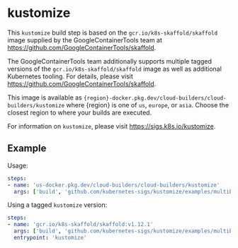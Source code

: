 # kustomize

This `kustomize` build step is based on the `gcr.io/k8s-skaffold/skaffold` image
supplied by the GoogleContainerTools team at
https://github.com/GoogleContainerTools/skaffold.

The GoogleContainerTools team additionally supports multiple tagged versions of
the `gcr.io/k8s-skaffold/skaffold` image as well as additional Kubernetes
tooling. For details, please visit
https://github.com/GoogleContainerTools/skaffold.

This image is available as
`{region}-docker.pkg.dev/cloud-builders/cloud-builders/kustomize` where {region}
is one of `us`, `europe`, or `asia`. Choose the closest region to where your
builds are executed.

For information on `kustomize`, please visit https://sigs.k8s.io/kustomize.

## Example

Usage:

```yaml
steps:
- name: 'us-docker.pkg.dev/cloud-builders/cloud-builders/kustomize'
  args: ['build', 'github.com/kubernetes-sigs/kustomize/examples/multibases/dev/']
```

Using a tagged `kustomize` version:
```yaml
steps:
- name: 'gcr.io/k8s-skaffold/skaffold:v1.12.1'
  args: ['build', 'github.com/kubernetes-sigs/kustomize/examples/multibases/dev/']
  entrypoint: 'kustomize'
```
